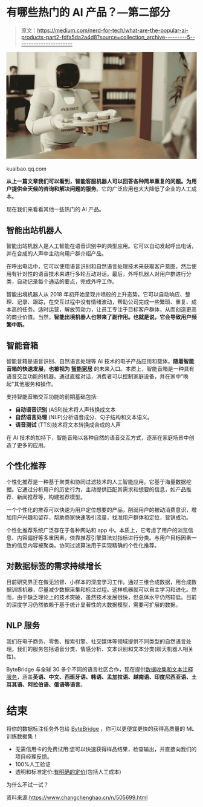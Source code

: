 # 有哪些热门的 AI 产品？—第二部分

> 原文：<https://medium.com/nerd-for-tech/what-are-the-popular-ai-products-part2-fdfa5da2a4d8?source=collection_archive---------5----------------------->

![](img/cd1528296bb5e3cce94b3ad2aa1a46d6.png)

kuaibao.qq.com

**从上一篇文章我们可以看到，智能客服机器人可以回答各种简单重复的问题。为用户提供全天候的咨询和解决问题的服务**。它的广泛应用也大大降低了企业的人工成本。

现在我们来看看其他一些热门的 AI 产品。

## 智能出站机器人

智能出站机器人是人工智能在语音识别中的典型应用。它可以自动发起呼出电话，并在合成的人声中主动向用户群介绍产品。

在呼出电话中，它可以使用语音识别和自然语言处理技术来获取客户意图，然后使用有针对性的语音技术来进行多轮互动对话。最后，外呼机器人对用户群进行分类，自动记录每个通话的要点，完成外呼工作。

智能出境机器人从 2018 年初开始呈现井喷般的上升态势。它可以自动响应、整理、记录、跟踪，在交互过程中没有情绪波动，帮助公司完成一些繁琐、重复、成本高的任务。适时运营，解放劳动力，让员工专注于目标客户群体，从而创造更高的商业价值。当然，**智能出境机器人也带来了副作用。也就是说，它会导致用户频繁中断。**

## 智能音箱

智能音箱是语音识别、自然语言处理等 AI 技术的电子产品应用和载体。**随着智能音箱的快速发展，也被视为** [**智能家居**](https://tinyurl.com/ykubvkea) 的未来入口。本质上，智能音箱是一种具有语音交互功能的机器。通过直接对话，消费者可以控制家庭设备，并在家中“唤起”其他服务和操作。

支持智能音箱交互功能的前期基础包括:

*   **自动语音识别** (ASR)技术将人声转换成文本
*   **自然语言处理** (NLP)分析语音成分、句子结构和文本语义。
*   **语音测试** (TTS)技术将文本转换成合成的人声

在 AI 技术的加持下，智能音箱以各种自然的语音交互方式，逐渐在家庭场景中创造了更多的应用。

## **个性化推荐**

个性化推荐是一种基于聚类和协同过滤技术的人工智能应用。它基于海量数据挖掘。它通过分析用户的历史行为，主动提供匹配其需求和想要的信息，如产品推荐、新闻推荐等，构建推荐模型。

一个个性化的推荐可以快速为用户定位想要的产品，削弱用户的被动消费意识，增加用户兴趣和留存，帮助商家快速吸引流量，找准用户群体和定位，营销成功。

个性化推荐系统广泛存在于各种网站和 app 中。本质上，它考虑了用户的浏览信息、内容偏好等多重因素，依靠推荐引擎算法对指标进行分类。与用户目标因素一致的信息内容被聚类。协同过滤算法用于实现精确的个性化推荐。

## 对数据标签的需求持续增长

目前研究界正在做无监督、小样本的深度学习工作。通过三维合成数据，用合成数据训练机器，尽量减少数据采集和标注过程。这样机器就可以自主学习和进化。然而，由于缺乏理论上的技术突破，虽然技术发展很快，但总体水平仍然较低。目前的深度学习仍然依赖于基于统计显著性的大数据模型，需要可扩展的数据。

## NLP 服务

我们在电子商务、零售、搜索引擎、社交媒体等领域提供不同类型的自然语言处理。我们的服务包括语音分类、情感分析、文本识别和文本分类(聊天机器人相关性)。

ByteBridge 与全球 30 多个不同的语言社区合作，现在提供[数据收集和文本注释服务](https://tinyurl.com/49hrzh2n)，涵盖**英语、中文、西班牙语、韩语、孟加拉语、越南语、印度尼西亚语、土耳其语、阿拉伯语、俄语等语言**。

# 结束

将你的数据标注任务外包给 [ByteBridge](https://tinyurl.com/4f5vvszy) ，你可以更便宜更快的获得高质量的 ML 训练数据集！

*   无需信用卡的免费试用:您可以快速获得样品结果，检查输出，并直接向我们的项目经理反馈。
*   100%人工验证
*   透明和标准定价:[有明确的定价](https://www.bytebridge.io/#/?module=price)(包括人工成本)

为什么不试一试？

资料来源:https://www.changchenghao.cn/n/505699.html